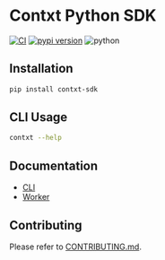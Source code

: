 # Contxt Python SDK

[![CI](https://github.com/ndustrialio/contxt-sdk-python/workflows/CI/badge.svg)](https://github.com/ndustrialio/contxt-sdk-python/actions?query=workflow%3ACI)
[![pypi version](https://img.shields.io/pypi/v/contxt-sdk.svg)](https://pypi.org/project/contxt-sdk/)
![python](https://img.shields.io/badge/python-3.7+-blue.svg)

## Installation

```sh
pip install contxt-sdk
```

## CLI Usage

```sh
contxt --help
```

## Documentation

- [CLI](docs/cli.md)
- [Worker](docs/worker.md)

## Contributing

Please refer to [CONTRIBUTING.md](CONTRIBUTING.md).
